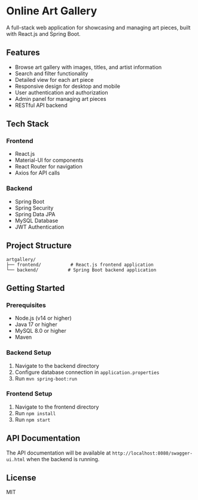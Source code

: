 # Online Art Gallery

A full-stack web application for showcasing and managing art pieces, built with React.js and Spring Boot.

## Features

- Browse art gallery with images, titles, and artist information
- Search and filter functionality
- Detailed view for each art piece
- Responsive design for desktop and mobile
- User authentication and authorization
- Admin panel for managing art pieces
- RESTful API backend

## Tech Stack

### Frontend
- React.js
- Material-UI for components
- React Router for navigation
- Axios for API calls

### Backend
- Spring Boot
- Spring Security
- Spring Data JPA
- MySQL Database
- JWT Authentication

## Project Structure

```
artgallery/
├── frontend/           # React.js frontend application
└── backend/           # Spring Boot backend application
```

## Getting Started

### Prerequisites
- Node.js (v14 or higher)
- Java 17 or higher
- MySQL 8.0 or higher
- Maven

### Backend Setup
1. Navigate to the backend directory
2. Configure database connection in `application.properties`
3. Run `mvn spring-boot:run`

### Frontend Setup
1. Navigate to the frontend directory
2. Run `npm install`
3. Run `npm start`

## API Documentation

The API documentation will be available at `http://localhost:8080/swagger-ui.html` when the backend is running.

## License

MIT 